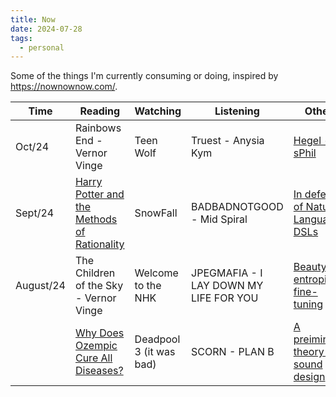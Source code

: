 ```yaml
---
title: Now
date: 2024-07-28
tags: 
  - personal
---
```


Some of the things I'm currently consuming or doing, inspired by <https://nownownow.com/>.

| Time      | Reading                                                                                                     | Watching                  | Listening                                        | Other  |
| --------- | -------                                                                                                     | --------                  | ---------                                        | -----  |
| Oct/24   | Rainbows End - Vernor Vinge | Teen Wolf           | Truest - Anysia Kym                      | [Hegel - sPhil](https://sphil.xyz/hegel)       |
| Sept/24   | [Harry Potter and the Methods of Rationality](https://www.lesswrong.com/hpmor#EBuZhwCrYuJGp7ax4)            | SnowFall                  | BADBADNOTGOOD - Mid Spiral                       | [In defence of Natural Language DSLs](https://www.ettf.land/p/mysticism-101-or-in-defence-of-natural)       |
| August/24 | The Children of the Sky - Vernor Vinge                                                                      | Welcome to the NHK        | JPEGMAFIA - I LAY DOWN MY LIFE FOR YOU           | [Beauty as entropic fine-tuning](https://extramediumplease.substack.com/p/beauty-as-entropic-fine-tuning)       |
|           | [Why Does Ozempic Cure All Diseases?](https://www.astralcodexten.com/p/why-does-ozempic-cure-all-diseases)  | Deadpool 3 (it was bad)   | SCORN - PLAN B                                   | [A preiminary theory of sound design](https://nathan.ho.name/posts/sound-design-theory/)       |
